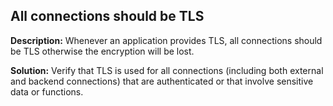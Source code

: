 
All connections should be TLS
-------

**Description:**
Whenever an application provides TLS, all connections should be TLS otherwise the encryption will be lost.


**Solution:**
Verify that TLS is used for all connections (including both external and backend connections) that are authenticated or that involve sensitive data or functions.

	